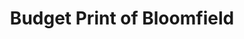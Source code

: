 ---
title: "Budget Print of Bloomfield"
url: /bloomfield/budget-print-of-bloomfield/
shop: Kopieren
---